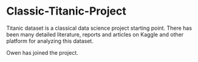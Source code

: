 # Classic-Titanic-Project
Titanic dataset is a classical data science project starting point. There has been many detailed literature, reports and articles on Kaggle and other platform for analyzing this dataset.

Owen has joined the project.
